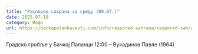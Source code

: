 ```yaml
---
title: "Распоред сахрана за среду (09.07.)"
date: 2025-07-10
category: Инфо
url: https://backapalankavesti.com/info/raspored-sahrana/raspored-sahrana-za-sredu-09-07/
---
```


Градско гробље у Бачкој Паланци
12:00 – Вукадинов Павле (1964)
